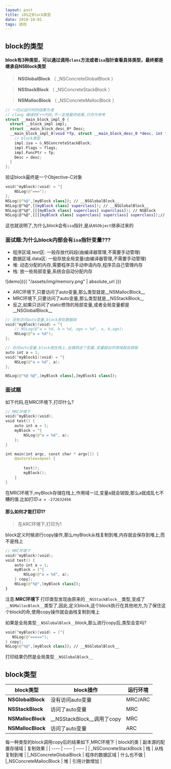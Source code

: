 ```yaml
---
layout: post
title: iOS之Block类型
date: 2018-10-01
tags: 逆向
---
```

## 


## block的类型
#### block有3种类型，可以通过调用`class`方法或者`isa`指针查看具体类型，最终都是继承自NSBlock类型
>__NSGlobalBlock__ （ _NSConcreteGlobalBlock ）

>__NSStackBlock__ （ _NSConcreteStackBlock ）

>__NSMallocBlock__ （ _NSConcreteMallocBlock ）

```swift
// 一切以运行时的结果为准
// clang 编译的C++代码,不一定是最终结果,只作为参考
struct __main_block_impl_0 {
  struct __block_impl impl;
  struct __main_block_desc_0* Desc;
  __main_block_impl_0(void *fp, struct __main_block_desc_0 *desc, int flags=0) {
    // block类型
    impl.isa = &_NSConcreteStackBlock;
    impl.Flags = flags;
    impl.FuncPtr = fp;
    Desc = desc;
  }
};
```

验证block最终是一个Objective-C对象
```swift
void(^myBlock)(void) = ^{
    NSLog(@"===");
};
NSLog(@"%@",[myBlock class]); // __NSGlobalBlock__
NSLog(@"%@",[[myBlock class] superclass]); // __NSGlobalBlock__
NSLog(@"%@",[[[myBlock class] superclass] superclass]); // NSBlock
NSLog(@"%@",[[[[myBlock class] superclass] superclass] superclass]);// NSObject
```
这也就说明了,为什么block会有`isa`指针,是从`NSObject`继承过来的
### 面试题:为什么block内部会有`isa`指针变量???




- 程序区域.text区: 一般存放代码段(由编译器管理,不需要手动管理)
- 数据区域.data区: 一般存放全局变量(由编译器管理,不需要手动管理)
- 堆: 动态分配的内存,需要程序员手动申请内存,程序员自己管理内存
- 栈: 放一些局部变量,系统会自动分配内存

![demo]({{ "/assets/img/memory.png" | absolute_url }})



- ARC环境下,只要访问了auto变量,那么类型就是__NSMallocBlock__
- MRC环境下,只要访问了auto变量,那么类型就是__NSStackBlock__
- 反之,如果只访问了static修饰的局部变量,或者全局变量都是__NSGlobalBlock__



```swift
// 没有访问auto变量,block放在数据段
void(^myBlock)(void) = ^{
    // NSLog(@"a = %d, b = %d, age = %d", a, b,age);
    NSLog(@"a = %d");
};

// 访问auto变量,block放在栈上,会捕获这个变量,变量超出作用域就会销毁
auto int a = 1;
void(^myBlock1)(void) = ^{
    NSLog(@"a = %d", a);
};

NSLog(@"%@ %@",[myBlock class],[myBlock1 class]);
```

### 面试题

如下代码,在MRC环境下,打印什么?
```swift
// MRC环境下
void(^myBlock)(void);
void test() {
    auto int a = 1;
    myBlock = ^{
        NSLog(@"a = %d", a);
    };
}

int main(int argc, const char * argv[]) {
    @autoreleasepool {
    
        test();
        myBlock(); 
    }
}
```
在MRC环境下,myBlock存储在栈上,作用域一过,变量a就会销毁,那么a就成乱七不糟的值.比如打印:`a = -272632456`

#### 那么如何才能打印1?
>在ARC环境下,打印为1

block定义时候进行copy操作,那么myBlock从栈复制到堆,内存就会保存到堆上,而不是栈上
```swift
// MRC环境下
void(^myBlock)(void);
void test() {
    auto int a = 1;
    myBlock = [^{
        NSLog(@"a = %d", a);
    } copy];
    NSLog(@"%@",[myBlock class]);
}
```
注意:**MRC环境下**
打印类型发现由原来的`__NSStackBlock__`类型,变成了`__NSMallocBlock__`类型了,因此,定义block,这个block执行在其他地方,为了保住这个block的命,使用copy操作就会由栈复制到堆上

如果是全局类型`__NSGlobalBlock__`block,那么进行copy后,类型会变吗?
```swift
void(^myBlock)(void) = [^{
   NSLog(@"=====");
} copy];
NSLog(@"%@",[myBlock class]); // __NSGlobalBlock__
```
打印结果仍然是全局类型`__NSGlobalBlock__`


## block类型
| block类型 | block操作 | 运行环境 | 
| ---- | ---- | ---- |
|__NSGlobalBlock__ | 没有访问auto变量 | MRC/ARC |
|__NSStackBlock__ | 访问了auto变量 | MRC |
|__NSMallocBlock__ | __NSStackBlock__调用了copy | MRC |
|__NSMallocBlock__ | 访问了auto变量 | ARC |



每一种类型的block调用copy后的结果如下,MRC环境下
| block的类 | 副本源的配置存储域 | 复制效果 | 
| ---- | ---- | ---- |
| _NSConcreteStackBlock | 栈 | 从栈复制到堆 |
|_NSConcreteGlobalBlock | 程序的数据区域 | 什么也不做 |
|_NSConcreteMallocBlock | 堆 | 引用计数增加 |

